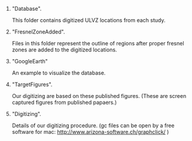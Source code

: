 
1. "Database".

	This folder contains digitized ULVZ locations from each study.

2. "FresnelZoneAdded".

	Files in this folder represent the outline of regions after
	proper fresnel zones are added to the digitized locations.

3. "GoogleEarth"

	An example to visualize the database.

4. "TargetFigures".

	Our digitizing are based on these published figures. (These are
	screen captured figures from published papaers.)

5. "Digitizing".

	Details of our digitizing procedure. (gc files can be open by
	a free software for mac: http://www.arizona-software.ch/graphclick/ )

